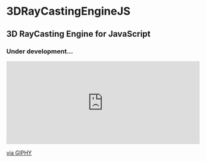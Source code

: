 # 3DRayCastingEngineJS
## 3D RayCasting Engine for JavaScript
### Under development...

<div style="width:100%;height:0;padding-bottom:43%;position:relative;"><iframe src="https://giphy.com/embed/CW52t2we97nXngkApf" width="100%" height="100%" style="position:absolute" frameBorder="0" class="giphy-embed" allowFullScreen></iframe></div><p><a href="https://giphy.com/gifs/CW52t2we97nXngkApf">via GIPHY</a></p>
